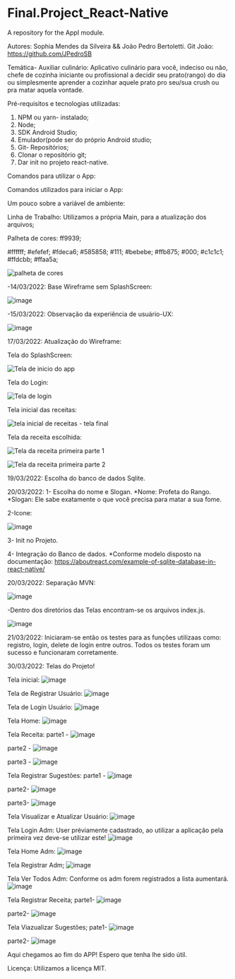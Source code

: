 # Final.Project_React-Native
A repository for the AppI module.

Autores: Sophia Mendes da Silveira && João Pedro Bertoletti.
Git João: https://github.com/JPedroSB

Temática- Auxiliar culinário: Aplicativo culinário para você, indeciso ou não, chefe de cozinha iniciante ou profissional a decidir seu prato(rango) do dia ou simplesmente aprender a cozinhar aquele prato pro seu/sua crush ou pra matar aquela vontade.

Pré-requisitos e tecnologias utilizadas:
1. NPM ou yarn- instalado;
2. Node;
3. SDK Android Studio;
4. Emulador(pode ser do próprio Android studio;
5. Git- Repositórios;
6. Clonar o repositório git;
7. Dar init no projeto react-native.


Comandos para utilizar o App:

Comandos utilizados para iniciar o App:

Um pouco sobre a variável de ambiente:

Linha de Trabalho:
Utilizamos a própria Main, para a atualização dos arquivos;

Palheta de cores:
ff9939;

#ffffff; #efefef; #fdeca6; #585858; #111; #bebebe; #ffb875; #000; #c1c1c1; #ffdcbb; #ffaa5a;

![palheta de cores](https://user-images.githubusercontent.com/89792528/160531225-b76be5c5-a01b-4d91-a999-6fb17ee5c170.png)



-14/03/2022: Base Wireframe sem SplashScreen:

![image](https://user-images.githubusercontent.com/89554510/158917524-2c45a0ef-3443-4905-8e35-8adaaf2ad21d.png)


-15/03/2022: Observação da experiência de usuário-UX:

![image](https://user-images.githubusercontent.com/89554510/159123372-991f9ce1-df84-4ec9-9ea1-adcd208936bd.png)

17/03/2022: Atualização do Wireframe:


Tela do SplashScreen:

![Tela de inicio do app](https://user-images.githubusercontent.com/89792528/159138277-2856fc74-782e-4794-9809-b0a8fe3bb17c.png)


Tela do Login:

![Tela de login](https://user-images.githubusercontent.com/89792528/159138293-0c5b62ad-8293-4e7e-811f-71a265e40b4b.png)


Tela inicial das receitas:

![tela inicial de receitas - tela final](https://user-images.githubusercontent.com/89792528/159138298-64f0ec0e-1e94-4ad7-a885-9959b3f9e2bf.png)


Tela da receita escolhida:

![Tela da receita primeira parte 1](https://user-images.githubusercontent.com/89792528/159138327-cfeea888-eabe-4507-889e-0bae64e26ac6.png)

![Tela da receita primeira parte 2](https://user-images.githubusercontent.com/89792528/159138332-18d4bd9f-9bc3-4d3e-b9b1-c39f6734a070.png)


19/03/2022: Escolha do banco de dados Sqlite.

20/03/2022: 1- Escolha do nome e Slogan.
 *Nome: Profeta do Rango.
 *Slogan: Ele sabe exatamente o que você precisa para matar a sua fome.

 2-Icone:
 
 ![image](https://user-images.githubusercontent.com/89554510/160508500-59b9e00c-cc6b-4d6d-b3ad-2ef93aedd762.png)

 3- Init no Projeto.

 4- Integração do Banco de dados.
  *Conforme modelo disposto na documentação: https://aboutreact.com/example-of-sqlite-database-in-react-native/
  
20/03/2022: Separação MVN:

![image](https://user-images.githubusercontent.com/89554510/160684755-514790b6-bd3a-4a4d-ad0e-a6feb644baa0.png)

-Dentro dos diretórios das Telas encontram-se os arquivos index.js.

![image](https://user-images.githubusercontent.com/89554510/160684966-6ed9675f-848e-4526-97b6-b4af9722d2fe.png)


21/03/2022: Iniciaram-se então os testes para as funções utilizaas como: registro, login, delete de login entre outros.
Todos os testes foram um sucesso e funcionaram corretamente.


30/03/2022: Telas do Projeto!

Tela inicial:
  ![image](https://user-images.githubusercontent.com/89554510/160685225-5519ce3a-b2a7-45a7-85f4-2e00ee3b8cff.png)

Tela de Registrar Usuário:
  ![image](https://user-images.githubusercontent.com/89554510/160685332-61b7a4bc-fef0-41f8-9531-b3874fed9e05.png)

Tela de Login Usuário:
  ![image](https://user-images.githubusercontent.com/89554510/160685482-932a56bb-cb7c-4e4a-bf7a-2b0d0bb84be3.png)

Tela Home:
  ![image](https://user-images.githubusercontent.com/89554510/160685725-ce1efcc7-6f51-441c-b614-117a28f9463a.png)

Tela Receita:
parte1 -
  ![image](https://user-images.githubusercontent.com/89554510/160685833-cca3d65e-24f1-459f-99e6-cfe1da26ec35.png)

parte2 - 
  ![image](https://user-images.githubusercontent.com/89554510/160686055-4b39639a-ce28-4126-a8ae-5de2e4190bb8.png)

parte3 - 
  ![image](https://user-images.githubusercontent.com/89554510/160686186-5b08e2e9-384c-465d-a8a8-8dc08a7aa0ec.png)

Tela Registrar Sugestões:
parte1 -
  ![image](https://user-images.githubusercontent.com/89554510/160686452-0b5c7b47-8e84-470c-a754-615071f67871.png)

parte2-
  ![image](https://user-images.githubusercontent.com/89554510/160686599-cc705a1b-3a00-4284-bcac-a0b93ffa7ede.png)

parte3-
  ![image](https://user-images.githubusercontent.com/89554510/160686690-aae8d485-86b5-4137-aacd-e567e1c49391.png)

Tela Visualizar e Atualizar Usuário:
  ![image](https://user-images.githubusercontent.com/89554510/160686869-c13ad349-18aa-4102-b9e4-4876403944fe.png)

Tela Login Adm: User préviamente cadastrado, ao utilizar a aplicação pela primeira vez deve-se utilizar este!
  ![image](https://user-images.githubusercontent.com/89554510/160687242-712ff3d1-4450-4f9d-9caa-6f442c0feb04.png)

Tela Home Adm:
  ![image](https://user-images.githubusercontent.com/89554510/160687507-c2d85bc9-8c28-4756-8526-b3d849fa58a2.png)

Tela Registrar Adm;
![image](https://user-images.githubusercontent.com/89554510/160687601-7a2f2c99-195e-48af-a340-ab20ee61f277.png)

Tela Ver Todos Adm: Conforme os adm forem registrados a lista aumentará.
![image](https://user-images.githubusercontent.com/89554510/160687727-5949aeec-13df-4d6e-98f5-4f5be2940045.png)

Tela Registrar Receita;
parte1-
  ![image](https://user-images.githubusercontent.com/89554510/160687969-2637dfa7-856e-451c-b872-4592afda5cc0.png)

parte2-
  ![image](https://user-images.githubusercontent.com/89554510/160688074-8423c188-1609-4049-8f88-bec618d86306.png)

Tela Viazualizar Sugestões;
pate1- 
  ![image](https://user-images.githubusercontent.com/89554510/160688230-6ee8d77b-8742-44e7-adc8-ebb53f8465e7.png)

parte2-
![image](https://user-images.githubusercontent.com/89554510/160688350-365c3186-c952-453f-b9de-7213fefc791c.png)


Aqui chegamos ao fim do APP! Espero que tenha lhe sido útil.

Licença: Utilizamos a licença MIT.
